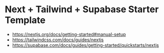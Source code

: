 # Next + Tailwind + Supabase Starter Template

* https://nextjs.org/docs/getting-started#manual-setup
* https://tailwindcss.com/docs/guides/nextjs
* https://supabase.com/docs/guides/getting-started/quickstarts/nextjs
